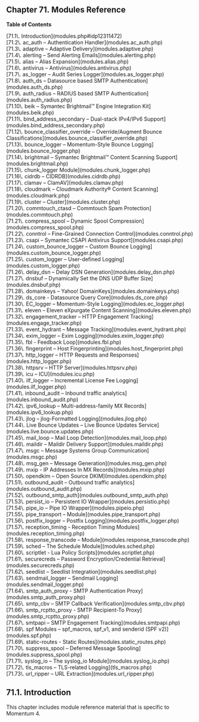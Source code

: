 ## Chapter 71. Modules Reference

**Table of Contents**

<dl class="toc">

<dt>[71.1\. Introduction](modules.php#idp12311472)</dt>

<dt>[71.2\. ac_auth – Authentication Handler](modules.ac_auth.php)</dt>

<dt>[71.3\. adaptive – Adaptive Delivery](modules.adaptive.php)</dt>

<dt>[71.4\. alerting – Send Alerting Emails](modules.alerting.php)</dt>

<dt>[71.5\. alias – Alias Expansion](modules.alias.php)</dt>

<dt>[71.6\. antivirus – Antivirus](modules.antivirus.php)</dt>

<dt>[71.7\. as_logger – Audit Series Logger](modules.as_logger.php)</dt>

<dt>[71.8\. auth_ds – Datasource based SMTP Authentication](modules.auth_ds.php)</dt>

<dt>[71.9\. auth_radius – RADIUS based SMTP Authentication](modules.auth_radius.php)</dt>

<dt>[71.10\. beik – Symantec Brightmail™ Engine Integration Kit](modules.beik.php)</dt>

<dt>[71.11\. bind_address_secondary – Dual-stack IPv4/IPv6 Support](modules.bind_address_secondary.php)</dt>

<dt>[71.12\. bounce_classifier_override – Override/Augment Bounce Classifications](modules.bounce_classifier_override.php)</dt>

<dt>[71.13\. bounce_logger – Momentum-Style Bounce Logging](modules.bounce_logger.php)</dt>

<dt>[71.14\. brightmail – Symantec Brightmail™ Content Scanning Support](modules.brightmail.php)</dt>

<dt>[71.15\. chunk_logger Module](modules.chunk_logger.php)</dt>

<dt>[71.16\. cidrdb – CIDRDB](modules.cidrdb.php)</dt>

<dt>[71.17\. clamav – ClamAV](modules.clamav.php)</dt>

<dt>[71.18\. cloudmark – Cloudmark Authority® Content Scanning](modules.cloudmark.php)</dt>

<dt>[71.19\. cluster – Cluster](modules.cluster.php)</dt>

<dt>[71.20\. commtouch_ctasd – Commtouch Spam Protection](modules.commtouch.php)</dt>

<dt>[71.21\. compress_spool – Dynamic Spool Compression](modules.compress_spool.php)</dt>

<dt>[71.22\. conntrol – Fine-Grained Connection Control](modules.conntrol.php)</dt>

<dt>[71.23\. csapi – Symantec CSAPI Antivirus Support](modules.csapi.php)</dt>

<dt>[71.24\. custom_bounce_logger – Custom Bounce Logging](modules.custom_bounce_logger.php)</dt>

<dt>[71.25\. custom_logger – User-defined Logging](modules.custom_logger.php)</dt>

<dt>[71.26\. delay_dsn – Delay DSN Generation](modules.delay_dsn.php)</dt>

<dt>[71.27\. dnsbuf – Dynamically Set the DNS UDP Buffer Size](modules.dnsbuf.php)</dt>

<dt>[71.28\. domainkeys – Yahoo! DomainKeys](modules.domainkeys.php)</dt>

<dt>[71.29\. ds_core - Datasource Query Core](modules.ds_core.php)</dt>

<dt>[71.30\. EC_logger – Momentum-Style Logging](modules.ec_logger.php)</dt>

<dt>[71.31\. eleven – Eleven eXpurgate Content Scanning](modules.eleven.php)</dt>

<dt>[71.32\. engagement_tracker – HTTP Engagement Tracking](modules.engage_tracker.php)</dt>

<dt>[71.33\. event_hydrant – Message Tracking](modules.event_hydrant.php)</dt>

<dt>[71.34\. exim_logger – Exim Logging](modules.exim_logger.php)</dt>

<dt>[71.35\. fbl - Feedback Loop](modules.fbl.php)</dt>

<dt>[71.36\. fingerprint – Host Fingerprinting](modules.host_fingerprint.php)</dt>

<dt>[71.37\. http_logger – HTTP Requests and Responses](modules.http_logger.php)</dt>

<dt>[71.38\. httpsrv – HTTP Server](modules.httpsrv.php)</dt>

<dt>[71.39\. icu – ICU](modules.icu.php)</dt>

<dt>[71.40\. ilf_logger – Incremental License Fee Logging](modules.ilf_logger.php)</dt>

<dt>[71.41\. inbound_audit – Inbound traffic analytics](modules.inbound_audit.php)</dt>

<dt>[71.42\. ipv6_lookup – Multi-address-family MX Records](modules.ipv6_lookup.php)</dt>

<dt>[71.43\. jlog – jlog-Formatted Logging](modules.jlog.php)</dt>

<dt>[71.44\. Live Bounce Updates – Live Bounce Updates Service](modules.live.bounce.updates.php)</dt>

<dt>[71.45\. mail_loop – Mail Loop Detection](modules.mail_loop.php)</dt>

<dt>[71.46\. maildir – Maildir Delivery Support](modules.maildir.php)</dt>

<dt>[71.47\. msgc – Message Systems Group Communication](modules.msgc.php)</dt>

<dt>[71.48\. msg_gen – Message Generation](modules.msg_gen.php)</dt>

<dt>[71.49\. mxip - IP Addresses In MX Records](modules.mxip.php)</dt>

<dt>[71.50\. opendkim – Open Source DKIM](modules.opendkim.php)</dt>

<dt>[71.51\. outbound_audit – Outbound traffic analytics](modules.outbound_audit.php)</dt>

<dt>[71.52\. outbound_smtp_auth](modules.outbound_smtp_auth.php)</dt>

<dt>[71.53\. persist_io – Persistent IO Wrapper](modules.persistio.php)</dt>

<dt>[71.54\. pipe_io – Pipe IO Wrapper](modules.pipeio.php)</dt>

<dt>[71.55\. pipe_transport – Module](modules.pipe_transport.php)</dt>

<dt>[71.56\. postfix_logger – Postfix Logging](modules.postfix_logger.php)</dt>

<dt>[71.57\. reception_timing - Reception Timing Modules](modules.reception_timing.php)</dt>

<dt>[71.58\. response_transcode – Module](modules.response_transcode.php)</dt>

<dt>[71.59\. sched – The Schedule Module](modules.sched.php)</dt>

<dt>[71.60\. scriptlet - Lua Policy Scripts](modules.scriptlet.php)</dt>

<dt>[71.61\. securecreds – Password Encryption/Credential Retrieval](modules.securecreds.php)</dt>

<dt>[71.62\. seedlist – Seedlist Integration](modules.seedlist.php)</dt>

<dt>[71.63\. sendmail_logger – Sendmail Logging](modules.sendmail_logger.php)</dt>

<dt>[71.64\. smtp_auth_proxy - SMTP Authentication Proxy](modules.smtp_auth_proxy.php)</dt>

<dt>[71.65\. smtp_cbv – SMTP Callback Verification](modules.smtp_cbv.php)</dt>

<dt>[71.66\. smtp_rcptto_proxy - SMTP Recipient-To Proxy](modules.smtp_rcptto_proxy.php)</dt>

<dt>[71.67\. smtpapi – SMTP Engagement Tracking](modules.smtpapi.php)</dt>

<dt>[71.68\. spf Modules – spf_macros, spf_v1, and senderid (SPF v2)](modules.spf.php)</dt>

<dt>[71.69\. static-routes - Static Routes](modules.static_routes.php)</dt>

<dt>[71.70\. suppress_spool – Deferred Message Spooling](modules.suppress_spool.php)</dt>

<dt>[71.71\. syslog_io – The syslog_io Module](modules.syslog_io.php)</dt>

<dt>[71.72\. tls_macros – TLS-related Logging](tls_macros.php)</dt>

<dt>[71.73\. url_ripper – URL Extraction](modules.url_ripper.php)</dt>

</dl>

## 71.1. Introduction

This chapter includes module reference material that is specific to Momentum 4.
